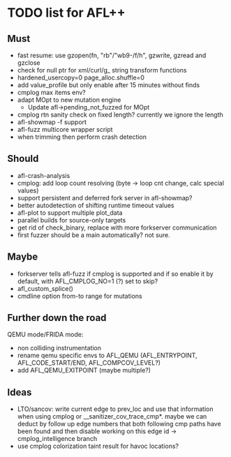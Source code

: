 # TODO list for AFL++

## Must

 - fast resume:
   use gzopen(fn, "rb"/"wb9-/f/h", gzwrite, gzread and gzclose
 - check for null ptr for xml/curl/g_ string transform functions
 - hardened_usercopy=0 page_alloc.shuffle=0
 - add value_profile but only enable after 15 minutes without finds
 - cmplog max items env?
 - adapt MOpt to new mutation engine
   - Update afl->pending_not_fuzzed for MOpt
 - cmplog rtn sanity check on fixed length? currently we ignore the length
 - afl-showmap -f support
 - afl-fuzz multicore wrapper script
 - when trimming then perform crash detection


## Should

 - afl-crash-analysis
 - cmplog: add loop count resolving (byte -> loop cnt change, calc special values)
 - support persistent and deferred fork server in afl-showmap?
 - better autodetection of shifting runtime timeout values
 - afl-plot to support multiple plot_data
 - parallel builds for source-only targets
 - get rid of check_binary, replace with more forkserver communication
 - first fuzzer should be a main automatically? not sure.

## Maybe

 - forkserver tells afl-fuzz if cmplog is supported and if so enable
   it by default, with AFL_CMPLOG_NO=1 (?) set to skip?
 - afl_custom_splice()
 - cmdline option from-to range for mutations

## Further down the road

QEMU mode/FRIDA mode:
 - non colliding instrumentation
 - rename qemu specific envs to AFL_QEMU (AFL_ENTRYPOINT, AFL_CODE_START/END,
   AFL_COMPCOV_LEVEL?)
 - add AFL_QEMU_EXITPOINT (maybe multiple?)

## Ideas

 - LTO/sancov: write current edge to prev_loc and use that information when
   using cmplog or __sanitizer_cov_trace_cmp*. maybe we can deduct by follow up
   edge numbers that both following cmp paths have been found and then disable
   working on this edge id -> cmplog_intelligence branch
 - use cmplog colorization taint result for havoc locations?
